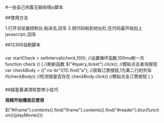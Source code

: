 #一些自己闲着无聊闹得js脚本

##使用方法

1.打开浏览器控制台,粘进去,回车
2.把代码粘到地址栏,在代码最开始加上javascript:,回车

##12306自刷脚本
###
var startCheck = setInterval(check,100);           //设置循环函数,100ms刷一次
    function check () {                            //刷新函数
    $("#query_ticket").click();                    //模拟点击查询按钮
    var checkBody = $($(".no-br")[1]).find("a");   //获取订票按钮,1为第二行的列车
    if(checkBody){                                 //检测按是否存在
      checkBody.click()                            //模拟点击订票按钮
    }
}
###
##超星慕课清除暂停小技巧

**视频开始播放后使用**

$("#iframe").contents().find("iframe").contents().find("#reader").blur(function(){playMovie()})
